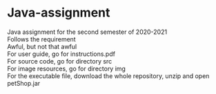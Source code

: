 # Java-assignment
Java assignment for the second semester of 2020-2021  
Follows the requirement  
Awful, but not that awful  
For user guide, go for instructions.pdf  
For source code, go for directory src  
For image resources, go for directory img  
For the executable file, download the whole repository, unzip and open petShop.jar  

